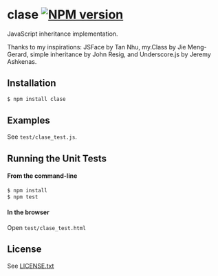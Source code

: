 # clase [![NPM version](https://badge.fury.io/js/clase.png)](http://badge.fury.io/js/clase)

JavaScript inheritance implementation.

Thanks to my inspirations: JSFace by Tan Nhu, my.Class by Jie Meng-Gerard, simple inheritance by
John Resig, and Underscore.js by Jeremy Ashkenas.

## Installation

```bash
$ npm install clase
```

## Examples
See `test/clase_test.js`.

## Running the Unit Tests

#### From the command-line
```bash
$ npm install
$ npm test
```

#### In the browser
Open `test/clase_test.html`


## License
See [LICENSE.txt](https://raw.github.com/dciccale/parsy/master/LICENSE.txt)
